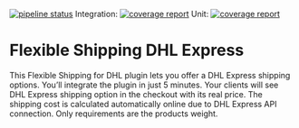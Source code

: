 [![pipeline status](https://gitlab.com/wpdesk/flexible-shipping-dhl-express/badges/master/pipeline.svg)](https://gitlab.com/wpdesk/flexible-shipping-dhl-express/pipelines) 
Integration: [![coverage report](https://gitlab.com/wpdesk/flexible-shipping-dhl-express/badges/master/coverage.svg?job=integration+test+lastest+coverage)](https://gitlab.com/wpdesk/flexible-shipping/commits/master)
Unit: [![coverage report](https://gitlab.com/wpdesk/flexible-shipping-dhl-express/badges/master/coverage.svg?job=unit+test+lastest+coverage)](https://gitlab.com/wpdesk/flexible-shipping/commits/master)

Flexible Shipping DHL Express
=============================

This Flexible Shipping for DHL plugin lets you offer a DHL Express shipping options. You’ll integrate the plugin in just 5 minutes. Your clients will see DHL Express shipping option in the checkout with its real price. The shipping cost is calculated automatically online due to DHL Express API connection. Only requirements are the products weight.
